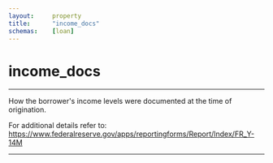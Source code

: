 ```yaml
---
layout:     property
title:      "income_docs"
schemas:    [loan]
---
```


# income_docs

---

How the borrower's income levels were documented at the time of origination.

For additional details refer to: https://www.federalreserve.gov/apps/reportingforms/Report/Index/FR_Y-14M

--- 